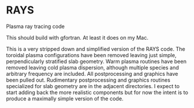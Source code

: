 # RAYS
Plasma ray tracing code

This should build with gfortran.  At least it does on my Mac.

This is a very stripped down and simplified version of the RAYS code.  The toroidal plasma
configurations have been removed leaving just simple, perpendicularly stratified slab 
geometry.  Warm plasma routines have been removed leaving cold plasma dispersion, although
multiple species and arbitrary frequency are included.  All postprocessing and graphics
have been pulled out.  Rudimentary postprocessing and graphics routines specialized for
slab geometry are in the adjacent directories.  I expect to start adding back the more
realistic components but for now the intent is to produce a maximally simple version of
the code.

